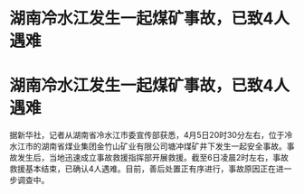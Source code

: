 # 湖南冷水江发生一起煤矿事故，已致4人遇难

# 湖南冷水江发生一起煤矿事故，已致4人遇难

据新华社，记者从湖南省冷水江市委宣传部获悉，4月5日20时30分左右，位于冷水江市的湖南省煤业集团金竹山矿业有限公司塘冲煤矿井下发生一起安全事故。事故发生后，当地迅速成立事故救援指挥部开展救援。截至6日凌晨2时左右，事故救援基本结束，已确认4人遇难。目前，善后处置正有序进行，事故原因正在进一步调查中。

